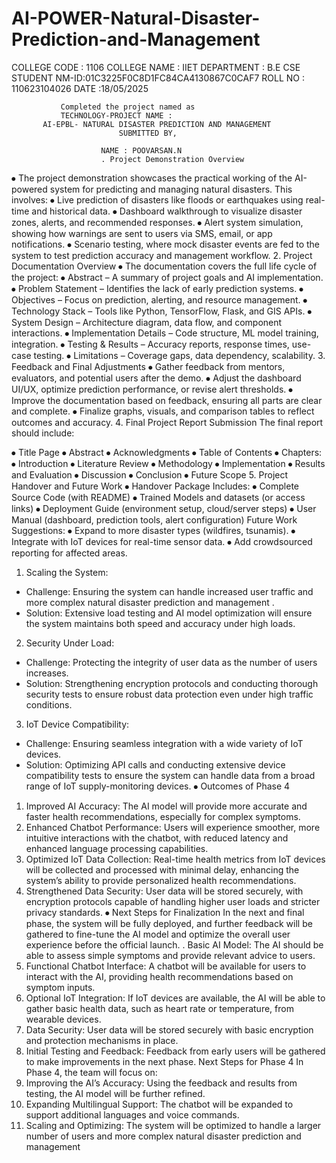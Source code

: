 # AI-POWER-Natural-Disaster-Prediction-and-Management
COLLEGE CODE : 1106
                 COLLEGE NAME : IIET
                  DEPARTMENT : B.E CSE
                  STUDENT NM-ID:01C3225F0C8D1FC84CA4130867C0CAF7
                  ROLL NO : 110623104026
                  DATE :18/05/2025
 
 
               Completed the project named as 
               TECHNOLOGY-PROJECT NAME :
           AI-EPBL- NATURAL DISASTER PREDICTION AND MANAGEMENT
                            SUBMITTED BY, 

                        NAME : POOVARSAN.N
                        . Project Demonstration Overview
⦁	The project demonstration showcases the practical working of the AI-powered system for predicting and managing natural disasters. This involves:
⦁	Live prediction of disasters like floods or earthquakes using real-time and historical data.
⦁	Dashboard walkthrough to visualize disaster zones, alerts, and recommended responses.
⦁	Alert system simulation, showing how warnings are sent to users via SMS, email, or app notifications.
⦁	Scenario testing, where mock disaster events are fed to the system to test prediction accuracy and management workflow.
2. Project Documentation Overview
⦁	The documentation covers the full life cycle of the project:
⦁	Abstract – A summary of project goals and AI implementation.
⦁	Problem Statement – Identifies the lack of early prediction systems.
⦁	Objectives – Focus on prediction, alerting, and resource management.
⦁	Technology Stack – Tools like Python, TensorFlow, Flask, and GIS APIs.
⦁	System Design – Architecture diagram, data flow, and component interactions.
⦁	Implementation Details – Code structure, ML model training, integration.
⦁	Testing & Results – Accuracy reports, response times, use-case testing.
⦁	Limitations – Coverage gaps, data dependency, scalability.
3. Feedback and Final Adjustments
⦁	Gather feedback from mentors, evaluators, and potential users after the demo.
⦁	Adjust the dashboard UI/UX, optimize prediction performance, or revise alert thresholds.
⦁	Improve the documentation based on feedback, ensuring all parts are clear and complete.
⦁	Finalize graphs, visuals, and comparison tables to reflect outcomes and accuracy.
4. Final Project Report Submission
The final report should include:

⦁	Title Page
⦁	Abstract
⦁	Acknowledgments
⦁	Table of Contents
⦁	Chapters:
⦁	Introduction
⦁	Literature Review
⦁	Methodology
⦁	Implementation
⦁	Results and Evaluation
⦁	Discussion
⦁	Conclusion
⦁	Future Scope
5. Project Handover and Future Work
⦁	Handover Package Includes:
⦁	Complete Source Code (with README)
⦁	Trained Models and datasets (or access links)
⦁	Deployment Guide (environment setup, cloud/server steps)
⦁	User Manual (dashboard, prediction tools, alert configuration)
Future Work Suggestions:
⦁	Expand to more disaster types (wildfires, tsunamis).
⦁	Integrate with IoT devices for real-time sensor data.
⦁	Add crowdsourced reporting for affected areas.

1. Scaling the System: 
- Challenge: Ensuring the system can handle increased user traffic and more complex natural disaster prediction and management .
- Solution: Extensive load testing and AI model optimization will ensure the system maintains both speed and accuracy under high loads.
 2. Security Under Load: 
- Challenge: Protecting the integrity of user data as the number of users increases.
 - Solution: Strengthening encryption protocols and conducting thorough security tests to ensure robust data protection even under high traffic conditions. 
3. IoT Device Compatibility: 
- Challenge: Ensuring seamless integration with a wide variety of IoT devices.
 -  Solution: Optimizing API calls and conducting extensive device compatibility tests to ensure the system can handle data from a broad range of IoT supply-monitoring devices.
⦁	Outcomes of Phase 4
 1. Improved AI Accuracy: The AI model will provide more accurate and faster health recommendations, especially for complex symptoms.
 2. Enhanced Chatbot Performance: Users will experience smoother, more intuitive interactions with the chatbot, with reduced latency and enhanced language processing capabilities.
3. Optimized IoT Data Collection: 
Real-time health metrics from IoT devices will be collected and processed with minimal delay, enhancing the system’s ability to provide personalized health recommendations.
 4. Strengthened Data Security: User data will be stored securely, with encryption protocols capable of handling higher user loads and stricter privacy standards.
⦁	Next Steps for Finalization 
 In the next and final phase, the system will be fully deployed, and further feedback will be gathered to fine-tune the AI model and optimize the overall user experience before the official launch.
. Basic AI Model: The AI should be able to assess simple symptoms and provide relevant advice to users. 
2. Functional Chatbot Interface: A chatbot will be available for users to interact with the AI, providing health recommendations based on symptom inputs. 
3. Optional IoT Integration: If IoT devices are available, the AI will be able to gather basic health data, such as heart rate or temperature, from wearable devices.
 4. Data Security: User data will be stored securely with basic encryption and protection mechanisms in place. 
5. Initial Testing and Feedback: Feedback from early users will be gathered to make improvements in the next phase.
Next Steps for Phase 4
 In Phase 4, the team will focus on: 
1. Improving the AI’s Accuracy: Using the feedback and results from testing, the AI model will be further refined. 
2. Expanding Multilingual Support: The chatbot will be expanded to support additional languages and voice commands.
 3. Scaling and Optimizing: The system will be optimized to handle a larger number of users and more complex natural disaster prediction and management 
